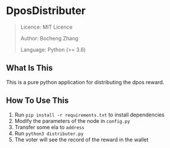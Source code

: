 # DposDistributer

> Licence: MIT Licence
> 
> Author: Bocheng Zhang
> 
> Language: Python (>= 3.6)

## What Is This

This is a pure python application for distributing the dpos reward.

## How To Use This

1. Run `pip install -r requirements.txt` to install dependencies
2. Modify the parameters of the node in `config.py`
3. Transfer some ela to `address`
4. Run `python3 distributer.py`
5. The voter will see the record of the reward in the wallet
